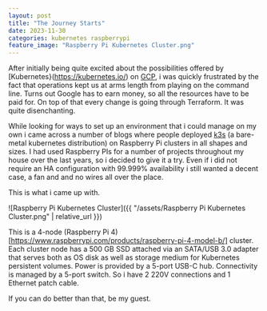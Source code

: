 ```yaml
---
layout: post
title: "The Journey Starts"
date: 2023-11-30
categories: kubernetes raspberrypi
feature_image: "Raspberry Pi Kubernetes Cluster.png"
---
```


After initially being quite excited about the possibilities offered by [Kubernetes}(https://kubernetes.io/) on [GCP](https://cloud.google.com/),
i was quickly frustrated by the fact that operations kept us at arms length from playing 
on the command line.
Turns out Google has to earn money, so all the resources have to be paid for. On top of that
every change is going through Terraform. It was quite disenchanting.

While looking for ways to set up an environment that i could manage on my own i came across 
a number of blogs where people deployed [k3s](https://k3s.io/) (a bare-metal kubernetes distribution) on 
Raspberry Pi clusters in all shapes and sizes.
I had used Raspberry PIs for a number of projects throughout my house over the last years,
so i decided to give it a try.
Even if i did not require an HA configuration with 99.999% availability i still wanted a decent case, a fan and and no wires all over the place.

This is what i came up with.

![Raspberry Pi Kubernetes Cluster]({{ "/assets/Raspberry Pi Kubernetes Cluster.png" | relative_url }})

This is a 4-node (Raspberry Pi 4)[https://www.raspberrypi.com/products/raspberry-pi-4-model-b/] cluster. Each cluster node has a 500 GB SSD attached via an SATA/USB 3.0 adapter that serves both as OS disk as well as storage medium for Kubernetes persistent volumes. Power is provided by a 5-port USB-C hub. Connectivity is managed by a 5-port switch.
So i have 2 220V connections and 1 Ethernet patch cable.

If you can do better than that, be my guest.